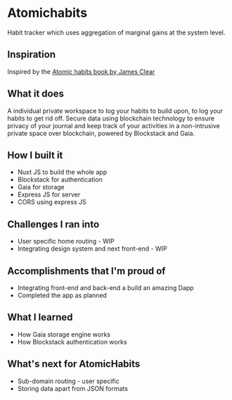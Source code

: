 # Atomichabits
Habit tracker which uses aggregation of marginal gains at the system level.

## Inspiration
Inspired by the [Atomic habits book by James Clear](https://jamesclear.com/atomic-habits)

## What it does
A individual private workspace to log your habits to build upon, to log your habits to get rid off. Secure data using blockchain technology to ensure privacy of your journal and keep track of your activities in a non-intrusive private space over blockchain, powered by Blockstack and Gaia.

## How I built it
- Nuxt JS to build the whole app
- Blockstack for authentication
- Gaia for storage
- Express JS for server
- CORS using express JS

## Challenges I ran into
- User specific home routing - WIP
- Integrating design system and next front-end - WIP

## Accomplishments that I'm proud of
- Integrating front-end and back-end a build an amazing Dapp
- Completed the app as planned

## What I learned
- How Gaia storage engine works
- How Blockstack authentication works

## What's next for AtomicHabits
- Sub-domain routing - user specific
- Storing data apart from JSON formats
